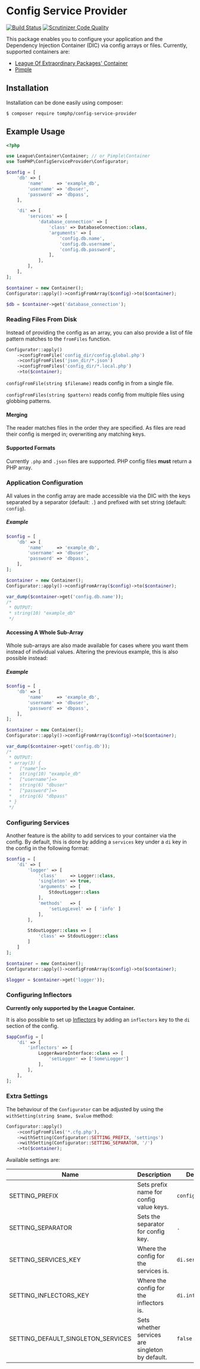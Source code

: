 # Config Service Provider

[![Build Status](https://api.travis-ci.org/tomphp/config-service-provider.svg)](https://api.travis-ci.org/tomphp/config-service-provider)
[![Scrutinizer Code Quality](https://scrutinizer-ci.com/g/tomphp/config-service-provider/badges/quality-score.png?b=master)](https://scrutinizer-ci.com/g/tomphp/config-service-provider/?branch=master)

This package enables you to configure your application and the Dependency
Injection Container (DIC) via config arrays or files. Currently, supported
containers are:

* [League Of Extraordinary Packages' Container](https://github.com/thephpleague/container)
* [Pimple](http://pimple.sensiolabs.org/)

## Installation

Installation can be done easily using composer:

```
$ composer require tomphp/config-service-provider
```

## Example Usage

```php
<?php

use League\Container\Container; // or Pimple\Container
use TomPHP\ConfigServiceProvider\Configurator;

$config = [
    'db' => [
        'name'     => 'example_db',
        'username' => 'dbuser',
        'password' => 'dbpass',
    ],

    'di' => [
        'services' => [
            'database_connection' => [
                'class' => DatabaseConnection::class,
                'arguments' => [
                    'config.db.name',
                    'config.db.username',
                    'config.db.password',
                ],
            ],
        ],
    ],
];

$container = new Container();
Configurator::apply()->configFromArray($config)->to($container);

$db = $container->get('database_connection');
```

### Reading Files From Disk

Instead of providing the config as an array, you can also provide a list of
file pattern matches to the `fromFiles` function.

```php
Configurator::apply()
    ->configFromFile('config_dir/config.global.php')
    ->configFromFiles('json_dir/*.json')
    ->configFromFiles('config_dir/*.local.php')
    ->to($container);
```

`configFromFile(string $filename)` reads config in from a single file.

`configFromFiles(string $pattern)` reads config from multiple files using
globbing patterns.

#### Merging

The reader matches files in the order they are specified. As files are
read their config is merged in; overwriting any matching keys.

#### Supported Formats

Currently `.php` and `.json` files are supported. PHP config files **must**
return a PHP array.

### Application Configuration

All values in the config array are made accessible via the DIC with the keys
separated by a separator (default: `.`) and prefixed with set string (default:
`config`).

##### Example

```php
$config = [
    'db' => [
        'name'     => 'example_db',
        'username' => 'dbuser',
        'password' => 'dbpass',
    ],
];

$container = new Container();
Configurator::apply()->configFromArray($config)->to($container);

var_dump($container->get('config.db.name'));
/*
 * OUTPUT:
 * string(10) "example_db"
 */
```

#### Accessing A Whole Sub-Array

Whole sub-arrays are also made available for cases where you want them instead
of individual values. Altering the previous example, this is also possible
instead:

##### Example

```php
$config = [
    'db' => [
        'name'     => 'example_db',
        'username' => 'dbuser',
        'password' => 'dbpass',
    ],
];

$container = new Container();
Configurator::apply()->configFromArray($config)->to($container);

var_dump($container->get('config.db'));
/*
 * OUTPUT:
 * array(3) {
 *   ["name"]=>
 *   string(10) "example_db"
 *   ["username"]=>
 *   string(6) "dbuser"
 *   ["password"]=>
 *   string(6) "dbpass"
 * }
 */
```

### Configuring Services

Another feature is the ability to add services to your container via the
config. By default, this is done by adding a `services` key under a `di` key in
the config in the following format:

```php
$config = [
    'di' => [
        'logger' => [
            'class'     => Logger::class,
            'singleton' => true,
            'arguments' => [
                StdoutLogger::class
            ],
            'methods'   => [
                'setLogLevel' => [ 'info' ]
            ],
        ],

        StdoutLogger::class => [
            'class' => StdoutLogger::class
        ]
    ]
];

$container = new Container();
Configurator::apply()->configFromArray($config)->to($container);

$logger = $container->get('logger'));
```

### Configuring Inflectors

**Currently only supported by the League Container.**

It is also possible to set up
[Inflectors](http://container.thephpleague.com/inflectors/) by adding an
`inflectors` key to the `di` section of the config.

```php
$appConfig = [
    'di' => [
        'inflectors' => [
            LoggerAwareInterface::class => [
                'setLogger' => ['Some\Logger']
            ],
        ],
    ],
];
```

### Extra Settings

The behaviour of the `Configurator` can be adjusted by using the
`withSetting(string $name, $value` method:

```php
Configurator::apply()
    ->configFromFiles('*.cfg.php'),
    ->withSetting(Configurator::SETTING_PREFIX, 'settings')
    ->withSetting(Configurator::SETTING_SEPARATOR, '/')
    ->to($container);
```

Available settings are:

| Name                              | Description                                     | Default         |
|-----------------------------------|-------------------------------------------------|-----------------|
| SETTING_PREFIX                     | Sets prefix name for config value keys.         | `config`        |
| SETTING_SEPARATOR                  | Sets the separator for config key.              | `.`             |
| SETTING_SERVICES_KEY               | Where the config for the services is.           | `di.services`   |
| SETTING_INFLECTORS_KEY             | Where the config for the inflectors is.         | `di.inflectors` |
| SETTING_DEFAULT_SINGLETON_SERVICES | Sets whether services are singleton by default. | `false`         |
